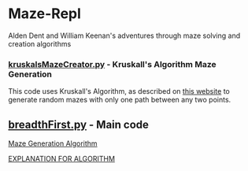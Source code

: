 # Maze-Repl
Alden Dent and William Keenan's adventures through maze solving and creation algorithms

### [kruskalsMazeCreator.py](https://github.com/willhk10/Maze-Repl/blob/main/kruskalsMazeCreator.py) - Kruskall's Algorithm Maze Generation
This code uses Kruskall's Algorithm, as described on [this website](https://weblog.jamisbuck.org/2011/1/3/maze-generation-kruskal-s-algorithm) to generate random mazes with only one path between any two points.

## [breadthFirst.py](https://github.com/willhk10/Maze-Repl/blob/main/breadthFirst.py) - Main code

[Maze Generation Algorithm](https://github.com/willhk10/Maze-Repl/blob/main/kruskalsMazeCreator.py)

[EXPLANATION FOR ALGORITHM](http://weblog.jamisbuck.org/2011/1/3/maze-generation-kruskal-s-algorithm)

